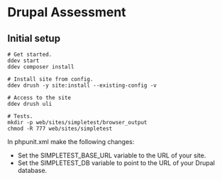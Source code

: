 # Drupal Assessment

## Initial setup


```shell
# Get started.
ddev start
ddev composer install

# Install site from config.
ddev drush -y site:install --existing-config -v

# Access to the site
ddev drush uli

# Tests.
mkdir -p web/sites/simpletest/browser_output
chmod -R 777 web/sites/simpletest

```

In phpunit.xml make the following changes:

* Set the SIMPLETEST_BASE_URL variable to the URL of your site.
* Set the SIMPLETEST_DB variable to point to the URL of your Drupal database.
